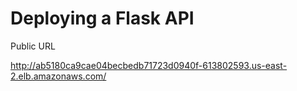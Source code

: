# Deploying a Flask API

Public URL

http://ab5180ca9cae04becbedb71723d0940f-613802593.us-east-2.elb.amazonaws.com/

